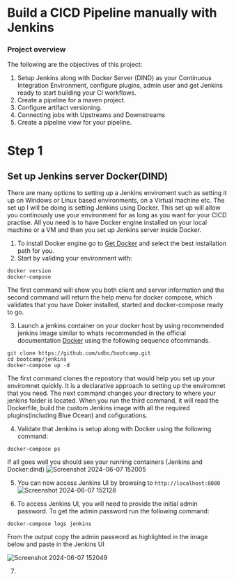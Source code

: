 # Build a CICD Pipeline manually with Jenkins
### Project overview
The following are the objectives of this project:
1. Setup Jenkins along with Docker Server (DIND) as your Continuous Integration Environment, configure plugins, admin user and get Jenkins ready to start building your CI workflows.
2. Create a pipeline for a maven project.
3. Configure artifact versioning.
4. Connecting jobs with Upstreams and Downstreams
5. Create a pipeline view for your pipeline.
# Step 1
## Set up Jenkins server Docker(DIND)
There are many options to setting up a Jenkins enviroment such as setting it up on Windows or Linux based environments, on a Virtual machine etc. The set up I will be doing is setting Jenkins using Docker. This set up will allow you continously use your environment for as long as you want for your CICD practise.
All you need is to have Docker engine installed on your local machine or a VM and then you set up Jenkins server inside Docker.
1. To install Docker engine go to [Get Docker](https://docs.docker.com/get-docker/) and select the best installation path for you.
2. Start by validing your environment with:
```
docker version
docker-compose
```
The first command will show you both client and server information and the second command will return the help menu for docker compose, which validates that you have Doker installed, started and
docker-compose ready to go.

3.  Launch a jenkins container on your docker host by using recommended jenkins image similar to whats recommended in the official documentation [Docker](https://www.jenkins.io/doc/book/installing/docker/) using the following sequence ofcommands.
```
git clone https://github.com/udbc/bootcamp.git
cd bootcamp/jenkins
docker-compose up -d
```
The first command clones the repostory that would help you set up your enviromnet quickly. It is a declarative approach to setting up the enviromnet that you need. The next command changes your directory to where your jenkins folder is located. When you run the third command, it will read the Dockerfile, build the custom Jenkins image with all the required plugins(including Blue Ocean) and cofigurations.

4. Validate that Jenkins is setup along with Docker using the following command:
```
docker-compose ps
```
If all goes well you should see your running containers (Jenkins and Docker:dind)
![Screenshot 2024-06-07 152005](https://github.com/cynthia-okoduwa/DevOps-projects/assets/74002629/8454e410-a97a-45fd-88c4-f2a7d8fba3d2)

5. You can now access Jenkins UI by browsing to `http://localhost:8080`
![Screenshot 2024-06-07 152128](https://github.com/cynthia-okoduwa/DevOps-projects/assets/74002629/0125dfd1-86cb-4676-a2d0-12e10f2c0219)

6. To access Jenkins UI, you will need to provide the initial admin password. To get the admin password run the following command:
```
docker-compose logs jenkins
```
From the output copy the admin password as highlighted in the image below and paste in the Jenkins UI

![Screenshot 2024-06-07 152049](https://github.com/cynthia-okoduwa/DevOps-projects/assets/74002629/21d093c7-fa28-4d98-af5c-6a435848640f)

7. 
